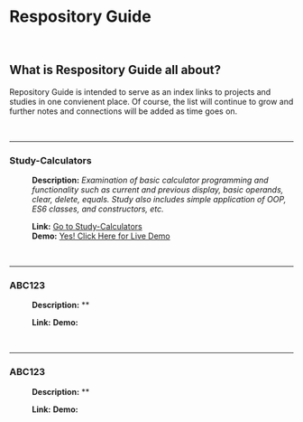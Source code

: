# Respository Guide
<br>

## What is Respository Guide all about?
Repository Guide is intended to serve as an index links to projects and studies in one convienent place. Of course, the list 
will continue to grow and further notes and connections will be added as time goes on.

<br>

------
### Study-Calculators
<dl>
<dd>

**Description:** *Examination of basic calculator programming and functionality such as current and previous display, basic operands, clear, delete, equals. Study also includes simple application of OOP, ES6 classes, and constructors, etc.*

**Link:** [Go to Study-Calculators](https://github.com/john-azzaro/Study-Calculators "Study Calculators")  
**Demo:** [Yes! Click Here for Live Demo](https://john-azzaro.github.io/Study-Calculators/ "Live Demo of Calculator")

</dd>
</dl>

<br>

------
### ABC123
<dl>
<dd>

**Description:** **

**Link:** []( "")
**Demo:** []( "")

</dd>
</dl>

<br>

------
### ABC123
<dl>
<dd>

**Description:** **

**Link:** []( "")
**Demo:** []( "")

</dd>
</dl>